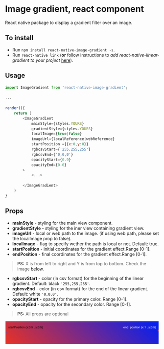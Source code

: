 # Image gradient, react component 
React native package to display a gradient filter over an image.

## To install 
* Run `npm install react-native-image-gradient -s`.
* Run `react-native link` (**or** follow instructions to *add react-native-linear-gradient to your project* [here](https://www.npmjs.com/package/react-native-linear-gradient)).

## Usage 
```javascript 
import ImageGradient from 'react-native-image-gradient';

...

render(){
    return (
        <ImageGradient 
            mainStyle={styles.YOURS}
            gradientStyle={styles.YOURS}
            localImage={true|false}
            imageUrl={localReference|webReference}
            startPosition ={{x:0,y:0}}
            rgbcsvStart={'255,255,255'}
            rgbcsvEnd={'0,0,0'}
            opacityStart={0.9}
            opacityEnd={0.0}
        >
            <...>

        </ImageGradient>
    )
}
```

## Props 

* **mainStyle** - styling for the main view component.
* **gradientStyle** - styling for the iner view containing gradient view.
* **imageUrl** - local or web path to the image. (if using web path, please set the localImage prop to false).
* **localImage** - flag to specify wether the path is local or not. Default: true.
* **startPosition** - initial coordinates for the gradient effect.Range [0-1].  
* **endPosition** - final coordinates for the gradient effect.Range [0-1]. 
> **PS:** X is from left to right and Y is from top to bottom. Check the image [below](#image).
* **rgbcsvStart** - color (in csv format) for the beginning of the linear gradient. Default: black `'255,255,255'`.
* **rgbcsvEnd** - color (in csv format) for the end of the linear gradient. Default: white `'0,0,0'`.
* **opacityStart** - opacity for the primary color. Range [0-1].
* **opacityEnd** - opacity for the secondary color. Range [0-1].

> **PS:** All props are optional
<div id="image">

![image](Gradient.png "Gradient example")

</div>